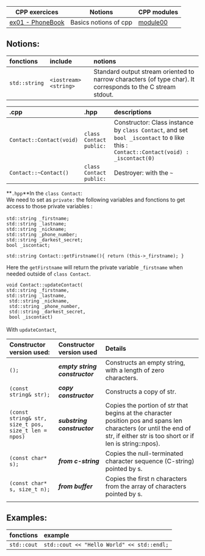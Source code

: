 | CPP exercices |     Notions    | CPP modules |
|----------|----------|----------|
| [ex01 - PhoneBook](https://github.com/Elwoll/r4-cpp/tree/main/module_00/ex01) | Basics notions of cpp  | [module00](https://github.com/Elwoll/r4-cpp/tree/main/module_00) |

Notions: 
---

|fonctions|include|notions|
:--|:--|:--
|`std::string` | `<iostream>` `<string>`| Standard output stream oriented to narrow characters (of type char). It corresponds to the C stream stdout. |




|.cpp| .hpp  | descriptions |
|:--|:--|:--
|`Contact::Contact(void)`| `class Contact` `public:`| Constructor: Class instance by `class Contact`, and set `bool _iscontact` to `0` like this : `Contact::Contact(void) : _iscontact(0)` |
|`Contact::~Contact()`| `class Contact` `public:`| Destroyer: with the `~`


**`.hpp`**In the `class Contact`: </br> We need to set as `private:` the following variables and fonctions to get access to those private variables :</br></br>
`std::string _firstname;`</br>
`std::string _lastname;`</br>
`std::string _nickname;`</br>
`std::string _phone_number;`</br>
`std::string _darkest_secret;`</br>
`bool _iscontact;`</br>

`std::string Contact::getFirstname(){
	return (this->_firstname);
}`

Here the `getFirstname` will return the private variable `_firstname` when needed outside of `class Contact`.

`void Contact::updateContact(`</br>`std::string _firstname,` </br> `std::string _lastname,`</br>`
							std::string _nickname,`</br>` std::string _phone_number,`</br>`
							std::string _darkest_secret,`</br>` bool _iscontact)`
</br>
</br>
With `updateContact`, 


|Constructor version used:|  Constructor version used | Details
:--|:--|:--
| `();` | ***empty string constructor*** | Constructs an empty string, with a length of zero characters.|
| `(const string& str);` | ***copy constructor*** | Constructs a copy of str. |
| `(const string& str,` </br>`size_t pos,` `size_t len = npos)`| ***substring constructor***| Copies the portion of str that begins at the character position pos and spans len characters (or until the end of str, if either str is too short or if len is string::npos).|
|`(const char* s);`| ***from c-string*** | Copies the null-terminated character sequence (C-string) pointed by s.|
|`(const char* s, size_t n);`|***from buffer***|Copies the first n characters from the array of characters pointed by s.|
||


Examples:
--- 
| fonctions | example |
:--|:--
`std::cout` | `std::cout << "Hello World" << std::endl;`                               


